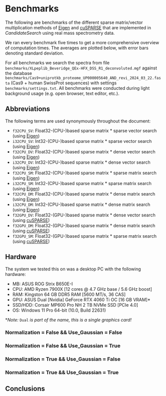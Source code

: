 # Benchmarks

The following are benchmarks of the different sparse matrix/vector multiplication
methods of [Eigen](https://eigen.tuxfamily.org/) and
[cuSPARSE](https://docs.nvidia.com/cuda/cusparse/) that are implemented in
_CandidateSearch_ using real mass spectrometry data.

We ran every benchmark five times to get a more comprehensive overview of
computation times. The averages are plotted below, with error bars denoting
standard deviation.

For all benchmarks we search the spectra from file
`benchmarks/XLpeplib_Beveridge_QEx-HFX_DSS_R1_deconvoluted.mgf` against the
database `benchmarks/Cas9+uniprotkb_proteome_UP000005640_AND_revi_2024_03_22.fasta`
(Cas9 + human SwissProt sequences) with settings `benchmarks/settings.txt`. All
benchmarks were conducted during light background usage (e.g. open browser, text
editor, etc.).

## Abbreviations

The following terms are used synonymously throughout the document:
- `f32CPU_SV`: Float32-(CPU-)based sparse matrix * sparse vector search (using [Eigen](https://eigen.tuxfamily.org/))
- `i32CPU_SV`: Int32-(CPU-)based sparse matrix * sparse vector search (using [Eigen](https://eigen.tuxfamily.org/))
- `f32CPU_DV`: Float32-(CPU-)based sparse matrix * dense vector search (using [Eigen](https://eigen.tuxfamily.org/))
- `i32CPU_DV`: Int32-(CPU-)based sparse matrix * dense vector search (using [Eigen](https://eigen.tuxfamily.org/))
- `f32CPU_SM`: Float32-(CPU-)based sparse matrix * sparse matrix search (using [Eigen](https://eigen.tuxfamily.org/))
- `i32CPU_SM`: Int32-(CPU-)based sparse matrix * sparse matrix search (using [Eigen](https://eigen.tuxfamily.org/))
- `f32CPU_DM`: Float32-(CPU-)based sparse matrix * dense matrix search (using [Eigen](https://eigen.tuxfamily.org/))
- `i32CPU_DM`: Int32-(CPU-)based sparse matrix * dense matrix search (using [Eigen](https://eigen.tuxfamily.org/))
- `f32GPU_DV`: Float32-(GPU-)based sparse matrix * dense vector search (using [cuSPARSE](https://docs.nvidia.com/cuda/cusparse/))
- `f32GPU_DM`: Float32-(GPU-)based sparse matrix * dense matrix search (using [cuSPARSE](https://docs.nvidia.com/cuda/cusparse/))
- `f32GPU_SM`: Float32-(GPU-)based sparse matrix * sparse matrix search (using [cuSPARSE](https://docs.nvidia.com/cuda/cusparse/))

## Hardware

The system we tested this on was a desktop PC with the following hardware:
- MB: ASUS ROG Strix B650E-I
- CPU: AMD Ryzen 7900X [12 cores @ 4.7 GHz base / 5.6 GHz boost]
- RAM: Kingston 64 GB DDR5 RAM [5600 MT/s, 36 CAS]
- GPU: ASUS Dual [Nvidia] GeForce RTX 4060 Ti OC [16 GB VRAM]*
- SSD/HDD: Corsair MP600 Pro NH 2 TB NVMe SSD [PCIe 4.0]
- OS: Windows 11 Pro 64-bit (10.0, Build 22631)

*_Note:_ `Dual` _is part of the name, this is a single graphics card!_

### Normalization = False && Use_Gaussian = False

### Normalization = False && Use_Gaussian = True

### Normalization = True && Use_Gaussian = False

### Normalization = True && Use_Gaussian = True

## Conclusions
